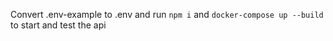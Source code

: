 Convert .env-example to .env and run `npm i` and `docker-compose up --build` to start and test the api